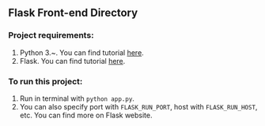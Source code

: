 ## Flask Front-end Directory 
### Project requirements:  

1. Python 3.~. You can find tutorial [here](https://www.python.org/downloads/).
2. Flask. You can find tutorial [here](https://flask.palletsprojects.com/en/1.1.x/installation/).


### To run this project:  

1. Run in terminal with ```python app.py```.
2. You can also specify port with ```FLASK_RUN_PORT```, host with ```FLASK_RUN_HOST```, etc. You can find more on Flask website. 